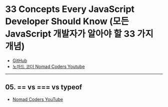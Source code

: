 # 33 Concepts Every JavaScript Developer Should Know (모든 JavaScript 개발자가 알아야 할 33 가지 개념)

- [GitHub](https://github.com/leonardomso/33-js-concepts)
- [노마드 코더 Nomad Coders Youtube](https://www.youtube.com/watch?v=JaHlR1IGLN8&list=PL7jH19IHhOLMmmjrwCi7-dMFVdoU0hhgF)

---

## 05. == vs === vs typeof
- [Nomad Coders YouTube](https://www.youtube.com/watch?v=4UZ9yNitwiw&list=PL7jH19IHhOLMmmjrwCi7-dMFVdoU0hhgF&index=6)